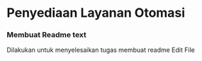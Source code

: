 # Penyediaan Layanan Otomasi
### Membuat Readme text
Dilakukan untuk menyelesaikan tugas membuat readme
Edit File

